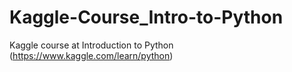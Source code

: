 # Kaggle-Course_Intro-to-Python
Kaggle course at Introduction to Python (https://www.kaggle.com/learn/python)
